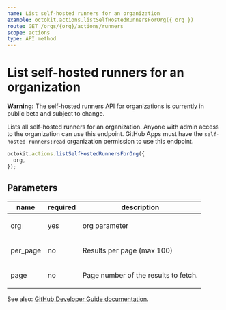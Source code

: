 ```yaml
---
name: List self-hosted runners for an organization
example: octokit.actions.listSelfHostedRunnersForOrg({ org })
route: GET /orgs/{org}/actions/runners
scope: actions
type: API method
---
```


# List self-hosted runners for an organization

**Warning:** The self-hosted runners API for organizations is currently in public beta and subject to change.

Lists all self-hosted runners for an organization. Anyone with admin access to the organization can use this endpoint. GitHub Apps must have the `self-hosted runners:read` organization permission to use this endpoint.

```js
octokit.actions.listSelfHostedRunnersForOrg({
  org,
});
```

## Parameters

<table>
  <thead>
    <tr>
      <th>name</th>
      <th>required</th>
      <th>description</th>
    </tr>
  </thead>
  <tbody>
    <tr><td>org</td><td>yes</td><td>

org parameter

</td></tr>
<tr><td>per_page</td><td>no</td><td>

Results per page (max 100)

</td></tr>
<tr><td>page</td><td>no</td><td>

Page number of the results to fetch.

</td></tr>
  </tbody>
</table>

See also: [GitHub Developer Guide documentation](https://developer.github.com/v3/actions/self-hosted-runners/#list-self-hosted-runners-for-an-organization).
